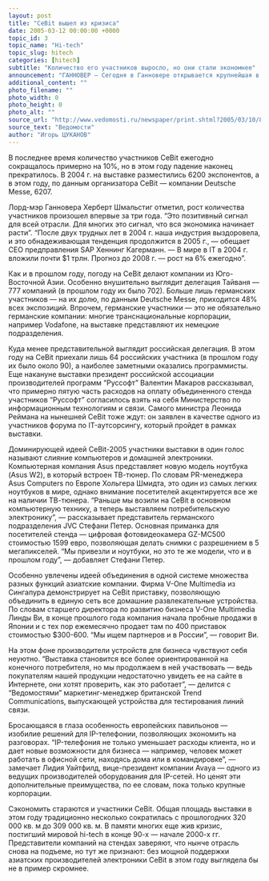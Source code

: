 ```yaml
---
layout: post
title: "CeBit вышел из кризиса"
date: 2005-03-12 00:00:00 +0000
topic_id: 3
topic_name: "Hi-tech"
topic_slug: hitech
categories: [hitech]
subtitle: "Количество его участников выросло, но они стали экономнее"
announcement: "ГАННОВЕР — Сегодня в Ганновере открывается крупнейшая в мире выставка информационных технологий — CeBit. Количество ее участников в этом году стало расти, а вот площадь выставки уменьшилась: пережив на рубеже десятилетий кризис, IT-компании привыкли экономить."
additional_content: ""
photo_filename: ""
photo_width: 0
photo_height: 0
photo_alt: ""
source_url: "http://www.vedomosti.ru/newspaper/print.shtml?2005/03/10/89297"
source_text: "Ведомости"
author: "Игорь ЦУКАНОВ"
---
```

В последнее время количество участников CeBit ежегодно сокращалось примерно на 10%, но в этом году падение наконец прекратилось. В 2004 г. на выставке разместились 6200 экспонентов, а в этом году, по данным организатора CeBit — компании Deutsche Messe, 6207.

Лорд-мэр Ганновера Херберт Шмальстиг отметил, рост количества участников произошел впервые за три года. “Это позитивный сигнал для всей отрасли. Для многих это сигнал, что вся экономика начинает расти”. “После двух трудных лет в 2004 г. наша индустрия выздоровела, и это обнадеживающая тенденция продолжится в 2005 г., — обещает CEO предправления SAP Хеннинг Кагерманн. — В мире в IT в 2004 г. вложили почти $1 трлн. Прогноз до 2008 г. — рост на 6% ежегодно”.

Как и в прошлом году, погоду на CeBit делают компании из Юго-Восточной Азии. Особенно внушительно выглядит делегация Тайваня — 777 компаний (в прошлом году их было 702). Больше лишь германских участников — на их долю, по данным Deutsche Messe, приходится 48% всех экспозиций. Впрочем, германские участники — это не обязательно германские компании: многие транснациональные корпорации, например Vodafone, на выставке представляют их немецкие подразделения.

Куда менее представительной выглядит российская делегация. В этом году на CeBit приехали лишь 64 российских участника (в прошлом году их было около 90), а наиболее заметными оказались программисты. Еще накануне выставки президент российской ассоциации производителей программ “Руссофт” Валентин Макаров рассказывал, что примерно пятую часть расходов на оплату объединенного стенда участников “Руссофт” согласилось взять на себя Министерство по информационным технологиям и связи. Самого министра Леонида Реймана на нынешней CeBit тоже ждут: он заявлен в качестве одного из участников форума по IT-аутсорсингу, который пройдет в рамках выставки.

Доминирующей идеей CeBit-2005 участники выставки в один голос называют слияние компьютеров и домашней электроники. Компьютерная компания Asus представляет новую модель ноутбука (Asus W2), в который встроен ТВ-тюнер. По словам PR-менеджера Asus Computers по Европе Хольгера Шмидта, это один из самых легких ноутбуков в мире, однако внимание посетителей акцентируется все же на наличии ТВ-тюнера. “Раньше мы возили на CeBit в основном компьютерную технику, а теперь выставляем потребительскую электронику”, — рассказывает представитель германского подразделения JVC Стефани Петер. Основная приманка для посетителей стенда — цифровая фотовидеокамера GZ-MC500 стоимостью 1599 евро, позволяющая делать снимки с разрешением в 5 мегапикселей. “Мы привезли и ноутбуки, но это те же модели, что и в прошлом году”, — добавляет Стефани Петер.

Особенно увлечены идеей объединения в одной системе множества разных функций азиатские компании. Фирма V-One Multimedia из Сингапура демонстрирует на CeBit приставку, позволяющую объединить в единую сеть все домашние развлекательные устройства. По словам старшего директора по развитию бизнеса V-One Multimedia Линды Ви, в конце прошлого года компания начала пробные продажи в Японии и с тех пор ежемесячно продает там по 400 приставок стоимостью $300-600. “Мы ищем партнеров и в России”, — говорит Ви.

На этом фоне производители устройств для бизнеса чувствуют себя неуютно. “Выставка становится все более ориентированной на конечного потребителя, но мы продолжаем в ней участвовать — ведь покупателям нашей продукции недостаточно увидеть ее на сайте в Интернете, они хотят проверить, как это работает”, — делится с “Ведомостями” маркетинг-менеджер британской Trend Communications, выпускающей устройства для тестирования линий связи.

Бросающаяся в глаза особенность европейских павильонов — изобилие решений для IP-телефонии, позволяющих экономить на разговорах. “IP-телефония не только уменьшает расходы клиента, но и дает новые возможности для бизнеса — например, человек может работать в офисной сети, находясь дома или в командировке”, — замечает Лидия Уайтфилд, вице-президент компании Avaya — одного из ведущих производителей оборудования для IP-сетей. Но ценят эти дополнительные преимущества, по ее словам, пока только крупные корпорации.

Сэкономить стараются и участники CeBit. Общая площадь выставки в этом году традиционно несколько сократилась с прошлогодних 320 000 кв. м до 309 000 кв. м. В памяти многих еще жив кризис, постигший мировой hi-tech в конце 90-х — начале 2000-х гг. Представители компаний на стендах заверяют, что нынче отрасль снова на подъеме, но тут же признают: без мощной поддержки азиатских производителей электроники CeBit в этом году выглядела бы не в пример скромнее.
